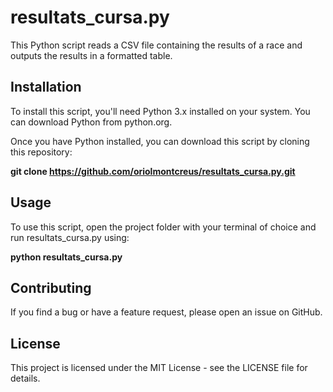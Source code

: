 # resultats_cursa.py

This Python script reads a CSV file containing the results of a race and outputs the results in a formatted table.

## Installation

To install this script, you'll need Python 3.x installed on your system. You can download Python from python.org.

Once you have Python installed, you can download this script by cloning this repository:

**git clone https://github.com/oriolmontcreus/resultats_cursa.py.git**

## Usage

To use this script, open the project folder with your terminal of choice and run resultats_cursa.py using:

**python resultats_cursa.py**

## Contributing

If you find a bug or have a feature request, please open an issue on GitHub.

## License

This project is licensed under the MIT License - see the LICENSE file for details.

